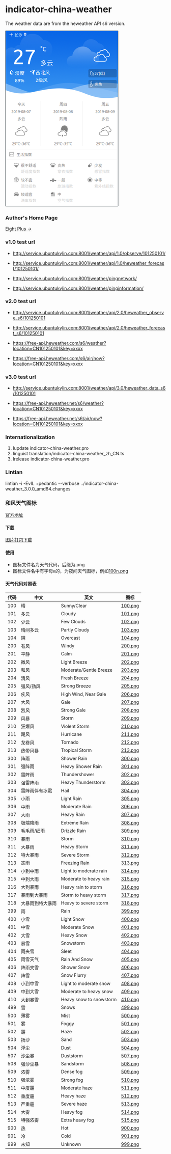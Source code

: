 # indicator-china-weather

The weather data are from the heweather API s6 version.

![](./doc/weather_zh_CN.png)

### Author's Home Page
 
[Eight Plus &rarr;](https://eightplus.github.io/)



### v1.0 test url

+ http://service.ubuntukylin.com:8001/weather/api/1.0/observe/101250101/

+ http://service.ubuntukylin.com:8001/weather/api/1.0/heweather_forecast/101250101/

+ http://service.ubuntukylin.com:8001/weather/pingnetwork/

+ http://service.ubuntukylin.com:8001/weather/pinginformation/


### v2.0 test url

+ http://service.ubuntukylin.com:8001/weather/api/2.0/heweather_observe_s6/101250101

+ http://service.ubuntukylin.com:8001/weather/api/2.0/heweather_forecast_s6/101250101

+ https://free-api.heweather.com/s6/weather?location=CN101250101&key=xxxx

+ https://free-api.heweather.com/s6/air/now?location=CN101250101&key=xxxx


### v3.0 test url

+ http://service.ubuntukylin.com:8001/weather/api/3.0/heweather_data_s6/101250101

+ https://free-api.heweather.net/s6/weather?location=CN101250101&key=xxxx

+ https://free-api.heweather.net/s6/air/now?location=CN101250101&key=xxxx


### Internationalization

1. lupdate indicator-china-weather.pro
2. linguist translation/indicator-china-weather_zh_CN.ts
3. lrelease indicator-china-weather.pro


### Lintian

lintian -i -EvIL +pedantic --verbose ../indicator-china-weather_3.0.0_amd64.changes




### 和风天气图标
[官方地址](https://dev.heweather.com/docs/refer/condition)

#### 下载
[图片打包下载](https://cdn.heweather.com/cond-icon-heweather.zip)

#### 使用
* 图标文件名为天气代码，后缀为.png
* 图标文件名中有字母`n`的，为夜间天气图标，例如[100n.png](https://cdn.heweather.com/cond_icon/100n.png "晴天图标")

#### 天气代码对照表
| 代码 | 中文 | 英文 | 图标 |
|---|---|---|---|
| 100 | 晴 | Sunny/Clear |[100.png](https://cdn.heweather.com/cond_icon/100.png "晴天图标")|
| 101 | 多云 | Cloudy | [101.png](https://cdn.heweather.com/cond_icon/101.png "多云图标") |
| 102 | 少云 | Few Clouds | [102.png](https://cdn.heweather.com/cond_icon/102.png "少云图标") |
| 103 | 晴间多云 | Partly Cloudy | [103.png](https://cdn.heweather.com/cond_icon/103.png "晴间多云图标") |
| 104 | 阴 | Overcast | [104.png](https://cdn.heweather.com/cond_icon/104.png "阴图标") |
| 200 | 有风 | Windy | [200.png](https://cdn.heweather.com/cond_icon/200.png "有风图标") |
| 201 | 平静 | Calm | [201.png](https://cdn.heweather.com/cond_icon/201.png "平静图标") |
| 202 | 微风 | Light Breeze | [202.png](https://cdn.heweather.com/cond_icon/202.png "微风图标") |
| 203 | 和风 | Moderate/Gentle Breeze | [203.png](https://cdn.heweather.com/cond_icon/203.png "和风图标") |
| 204 | 清风 | Fresh Breeze | [204.png](https://cdn.heweather.com/cond_icon/204.png "清风图标") |
| 205 | 强风/劲风 | Strong Breeze | [205.png](https://cdn.heweather.com/cond_icon/205.png "强风图标") |
| 206 | 疾风 | High Wind, Near Gale | [206.png](https://cdn.heweather.com/cond_icon/206.png "疾风图标") |
| 207 | 大风 | Gale | [207.png](https://cdn.heweather.com/cond_icon/207.png "大风图标") |
| 208 | 烈风 | Strong Gale | [208.png](https://cdn.heweather.com/cond_icon/208.png "烈风图标") |
| 209 | 风暴 | Storm | [209.png](https://cdn.heweather.com/cond_icon/209.png "风暴图标") |
| 210 | 狂爆风 | Violent Storm | [210.png](https://cdn.heweather.com/cond_icon/210.png "狂爆风图标") |
| 211 | 飓风 | Hurricane | [211.png](https://cdn.heweather.com/cond_icon/211.png "飓风图标") |
| 212 | 龙卷风 | Tornado | [212.png](https://cdn.heweather.com/cond_icon/212.png "龙卷风图标") |
| 213 | 热带风暴 | Tropical Storm | [213.png](https://cdn.heweather.com/cond_icon/213.png "热带风暴图标") |
| 300 | 阵雨 | Shower Rain | [300.png](https://cdn.heweather.com/cond_icon/300.png "阵雨图标") |
| 301 | 强阵雨 | Heavy Shower Rain | [301.png](https://cdn.heweather.com/cond_icon/301.png "强阵雨图标") |
| 302 | 雷阵雨 | Thundershower | [302.png](https://cdn.heweather.com/cond_icon/302.png "雷阵雨图标") |
| 303 | 强雷阵雨 | Heavy Thunderstorm | [303.png](https://cdn.heweather.com/cond_icon/303.png "强雷阵雨图标") |
| 304 | 雷阵雨伴有冰雹 | Hail | [304.png](https://cdn.heweather.com/cond_icon/304.png "雷阵雨伴有冰雹图标") |
| 305 | 小雨 | Light Rain | [305.png](https://cdn.heweather.com/cond_icon/305.png "小雨图标") |
| 306 | 中雨 | Moderate Rain | [306.png](https://cdn.heweather.com/cond_icon/306.png "中雨图标") |
| 307 | 大雨 | Heavy Rain | [307.png](https://cdn.heweather.com/cond_icon/307.png "大雨图标") |
| 308 | 极端降雨 | Extreme Rain | [308.png](https://cdn.heweather.com/cond_icon/308.png "极端降雨图标") |
| 309 | 毛毛雨/细雨 | Drizzle Rain | [309.png](https://cdn.heweather.com/cond_icon/309.png "毛毛雨图标") |
| 310 | 暴雨 | Storm | [310.png](https://cdn.heweather.com/cond_icon/310.png "暴雨图标") |
| 311 | 大暴雨 | Heavy Storm | [311.png](https://cdn.heweather.com/cond_icon/311.png "大暴雨图标") |
| 312 | 特大暴雨 | Severe Storm | [312.png](https://cdn.heweather.com/cond_icon/312.png "特大暴雨图标") |
| 313 | 冻雨 | Freezing Rain | [313.png](https://cdn.heweather.com/cond_icon/313.png "冻雨图标") |
| 314 | 小到中雨 | Light to moderate rain | [314.png](https://cdn.heweather.com/cond_icon/314.png "小到中雨图标") |
| 315 | 中到大雨 | Moderate to heavy rain | [315.png](https://cdn.heweather.com/cond_icon/315.png "中到大雨图标") |
| 316 | 大到暴雨| Heavy rain to storm | [316.png](https://cdn.heweather.com/cond_icon/316.png "大到暴雨图标") |
| 317 | 暴雨到大暴雨 | Storm to heavy storm | [317.png](https://cdn.heweather.com/cond_icon/317.png "暴雨到大暴雨图标") |
| 318 | 大暴雨到特大暴雨 | Heavy to severe storm | [318.png](https://cdn.heweather.com/cond_icon/318.png "大暴雨到特大暴雨图标") |
| 399 | 雨 | Rain | [399.png](https://cdn.heweather.com/cond_icon/399.png "雨图标") |
| 400 | 小雪 | Light Snow | [400.png](https://cdn.heweather.com/cond_icon/400.png "小雪图标") |
| 401 | 中雪 | Moderate Snow | [401.png](https://cdn.heweather.com/cond_icon/401.png "中雪图标") |
| 402 | 大雪 | Heavy Snow | [402.png](https://cdn.heweather.com/cond_icon/402.png "大雪图标") |
| 403 | 暴雪 | Snowstorm | [403.png](https://cdn.heweather.com/cond_icon/403.png "暴雪图标") |
| 404 | 雨夹雪 | Sleet | [404.png](https://cdn.heweather.com/cond_icon/404.png "雨夹雪图标") |
| 405 | 雨雪天气 | Rain And Snow | [405.png](https://cdn.heweather.com/cond_icon/405.png "雨雪天气图标") |
| 406 | 阵雨夹雪 | Shower Snow | [406.png](https://cdn.heweather.com/cond_icon/406.png "阵雨夹雪图标") |
| 407 | 阵雪 | Snow Flurry | [407.png](https://cdn.heweather.com/cond_icon/407.png "阵雪图标") |
| 408 | 小到中雪 | Light to moderate snow | [408.png](https://cdn.heweather.com/cond_icon/408.png "小到中雪图标") |
| 409 | 中到大雪 | Moderate to heavy snow | [409.png](https://cdn.heweather.com/cond_icon/409.png "中到大雪图标") |
| 410 | 大到暴雪 | Heavy snow to snowstorm | [410.png](https://cdn.heweather.com/cond_icon/410.png "大到暴雪图标") |
| 499 | 雪 | Snows | [499.png](https://cdn.heweather.com/cond_icon/499.png "雪图标") |
| 500 | 薄雾 | Mist | [500.png](https://cdn.heweather.com/cond_icon/500.png "薄雾图标") |
| 501 | 雾 | Foggy | [501.png](https://cdn.heweather.com/cond_icon/501.png "雾图标") |
| 502 | 霾 | Haze | [502.png](https://cdn.heweather.com/cond_icon/502.png "霾图标") |
| 503 | 扬沙 | Sand | [503.png](https://cdn.heweather.com/cond_icon/503.png "扬沙图标") |
| 504 | 浮尘 | Dust | [504.png](https://cdn.heweather.com/cond_icon/504.png "浮尘图标") |
| 507 | 沙尘暴 | Duststorm | [507.png](https://cdn.heweather.com/cond_icon/507.png "沙尘暴图标") |
| 508 | 强沙尘暴 | Sandstorm | [508.png](https://cdn.heweather.com/cond_icon/508.png "强沙尘暴图标") |
| 509 | 浓雾 | Dense fog | [509.png](https://cdn.heweather.com/cond_icon/509.png "浓雾图标") |
| 510 | 强浓雾 | Strong fog | [510.png](https://cdn.heweather.com/cond_icon/510.png "强浓雾图标") |
| 511 | 中度霾 | Moderate haze | [511.png](https://cdn.heweather.com/cond_icon/511.png "中度霾图标") |
| 512 | 重度霾 | Heavy haze | [512.png](https://cdn.heweather.com/cond_icon/512.png "重度霾图标") |
| 513 | 严重霾 | Severe haze | [513.png](https://cdn.heweather.com/cond_icon/513.png "重度霾图标") |
| 514 | 大雾 | Heavy fog | [514.png](https://cdn.heweather.com/cond_icon/514.png "大雾图标") |
| 515 | 特强浓雾 | Extra heavy fog | [515.png](https://cdn.heweather.com/cond_icon/515.png "特强浓雾图标") |
| 900 | 热 | Hot | [900.png](https://cdn.heweather.com/cond_icon/900.png "热图标") |
| 901 | 冷 | Cold | [901.png](https://cdn.heweather.com/cond_icon/901.png "冷图标") |
| 999 | 未知 | Unknown | [999.png](https://cdn.heweather.com/cond_icon/999.png "未知图标") |
